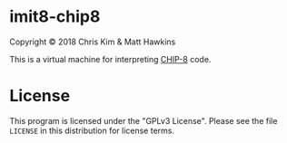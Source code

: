 # imit8-chip8

Copyright © 2018 Chris Kim & Matt Hawkins

This is a virtual machine for interpreting [CHIP-8](https://en.wikipedia.org/wiki/CHIP-8) code.

# License

This program is licensed under the "GPLv3 License". Please see the file `LICENSE` in this distribution for license terms.

